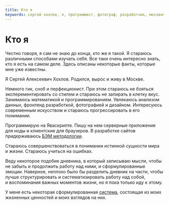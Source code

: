 ```yaml
---
title: Кто я
keywords: сергей хохлов, я, программист, фотограф, разработчик, москвич, ценности, математика, информатика, бэм, методология, данные, анализ, яваскрипт, js, javascript, дизайн, искусство
---
```

# Кто я

Честно говоря, я&nbsp;сам не&nbsp;знаю до&nbsp;конца, кто&nbsp;же я&nbsp;такой. Я&nbsp;стараюсь различными способами изучать себя. Все таки очень интересно знать, кто я&nbsp;есть на&nbsp;самом деле. Здесь описаны некоторые факты, которые мне уже известны.

Я&nbsp;Сергей Алексеевич Хохлов. Родился, вырос и&nbsp;живу в&nbsp;Москве.

Немного гик, сноб и&nbsp;перфекционист. При этом стараюсь не&nbsp;бояться эксперементировать со&nbsp;стилем и&nbsp;стараюсь не&nbsp;запирать в&nbsp;клетку вкус. Занимаюсь математикой и&nbsp;программированием. Увлекаюсь анализом данных, фронтенд разработкой, фотографией и&nbsp;дизайном. Интересуюсь современным искусством и&nbsp;стараюсь прогрессировать в&nbsp;его понимании.

Программирую на&nbsp;Яваскрипте. Пишу на&nbsp;нем серверные приложения для ноды и&nbsp;клиентские для браузеров. В&nbsp;разработке сайтов придерживаюсь [БЭМ методологии](https://ru.bem.info/method/).

Стараюсь совершенствоваться в&nbsp;понимании истинной сущности мира и&nbsp;жизни. Стараюсь учиться на ошибках.

Веду некоторое подобие дневника, в&nbsp;который записываю мысли, чтобы не&nbsp;забыть и&nbsp;продолжить работу над ними, и&nbsp;сформулированные эмоции. Наверное, неплохо было&nbsp;бы разделить дневник на&nbsp;части, чтобы лучше структурировать и&nbsp;систематизировать работу над собой, и&nbsp;воспоминания важных моментов жизни, но&nbsp;я&nbsp;пока только иду к&nbsp;этому.

У&nbsp;меня есть некоторая сформулированная [система](/special/plus), состоящая из&nbsp;моих жизненных ценностей и&nbsp;моих взглядов на&nbsp;них.
